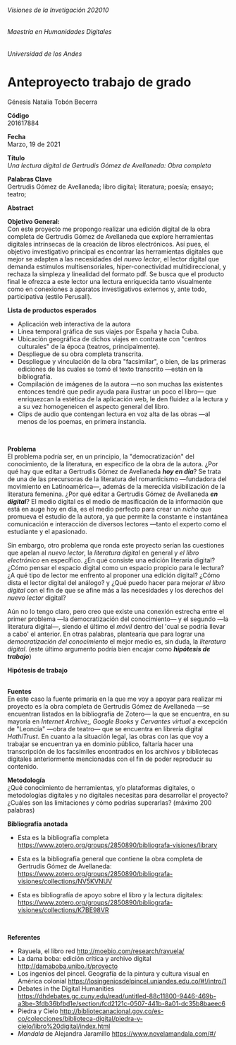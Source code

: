 ###### Visiones de la Invetigación 202010 
###### Maestría en Humanidades Digitales
###### Universidad de los Andes


# Anteproyecto trabajo de grado

Génesis Natalia Tobón Becerra 

**Código** <br /> 
201617884

**Fecha** <br />
Marzo, 19 de 2021

**Título** <br />
_Una lectura digital de Gertrudis Gómez de Avellaneda: Obra completa_


**Palabras Clave** <br />
Gertrudis Gómez de Avellaneda; libro digital; literatura; poesía; ensayo; teatro;

**Abstract**

**Objetivo General:** <br />
Con este proyecto me propongo realizar una edición digital de la obra completa de Gertrudis Gómez de Avellaneda que explore herramientas digitales intrínsecas de la creación de libros electrónicos. Así pues, el objetivo investigativo principal es encontrar las herramientas digitales que mejor se adapten a las necesidades del _nuevo lector_, el lector digital que demanda estímulos multisensoriales, hiper-conectividad multidireccional, y rechaza la simpleza y linealidad del formato pdf. Se busca que el producto final le ofrezca a este lector una lectura enriquecida tanto visualmente como en conexiones a aparatos investigativos externos y, ante todo, participativa (estilo Perusall).

**Lista de productos esperados**
* Aplicación web interactiva de la autora
* Línea temporal gráfica de sus viajes por España y hacia Cuba.
* Ubicación geográfica de dichos viajes en contraste con "centros culturales" de la época (teatros, principalmente).
* Despliegue de su obra completa transcrita.
* Despliegue y vinculación de la obra "facsimilar", o bien, de las primeras ediciones de las cuales se tomó el texto transcrito —están en la bibliografía.
* Compilación de imágenes de la autora —no son muchas las existentes entonces tendré que pedir ayuda para ilustrar un poco el libro— que enriquezcan la estética de la aplicación web, le den fluidez a la lectura y a su vez homogeneicen el aspecto general del libro.
* Clips de audio que contengan lectura en voz alta de las obras —al menos de los poemas, en primera instancia.
<br />

**Problema** <br />
El problema podría ser, en un principio, la "democratización" del conocimiento, de la literatura, en específico de la obra de la autora. ¿Por qué hay que editar a Gertrudis Gómez de Avellaneda ***hoy en día***? Se trata de una de las precursoras de la literatura del romanticismo —fundadora del movimiento en Latinoamérica—, además de la merecida visibilización de la literatura femenina. ¿Por qué editar a Gertrudis Gómez de Avellaneda ***en digital***? El medio digital es el medio de masificación de la información que está en auge hoy en día, es el medio perfecto para crear un _nicho_ que promueva el estudio de la autora, ya que permite la constante e instantánea comunicación e interacción de diversos lectores —tanto el experto como el estudiante y el apasionado.

Sin embargo, otro problema que ronda este proyecto serían las cuestiones que apelan al _nuevo lector_, la _literatura digital_ en general y _el libro electrónico_ en específico. ¿En qué consiste una edición literaria digital? ¿Cómo pensar el espacio digital como un espacio propicio para le lectura? ¿A qué tipo de lector me enfrento al proponer una edición digital? ¿Cómo dista el lector digital del análogo? y ¿Qué puedo hacer para mejorar _el libro digital_ con el fin de que se afine más a las necesidades y los derechos del _nuevo lector_ digital?

Aún no lo tengo claro, pero creo que existe una conexión estrecha entre el primer problema —la democratización del conocimiento— y el segundo —la literatura digital—, siendo el último el _móvil_ dentro del 'cual se podría llevar a cabo' el anterior. En otras palabras, plantearía que para lograr una _democratización del conocimiento_ el mejor medio es, sin duda, la _literatura digital_. (este último argumento podría bien encajar como ***hipótesis de trabajo***)

**Hipótesis de trabajo** <br /><br />

**Fuentes** <br />
En este caso la fuente primaria en la que me voy a apoyar para realizar mi proyecto es la obra completa de Gertrudis Gómez de Avellaneda &mdash;se encuentran listados en la bibliografía de Zotero&mdash; la que se encuentra, en su mayoría en _Internet Archive_;, _Google Books_ y _Cervantes virtual_ a excepción de "Leoncia" &mdash;obra de teatro&mdash; que se encuentra en librería digital _HathiTrust_. En cuanto a la situación legal, las obras con las que voy a trabajar se encuentran ya en dominio público, faltaría hacer una transcripción de los facsímiles encontrados en los archivos y bibliotecas digitales anteriormente mencionadas con el fin de poder reproducir su contenido.<br />

**Metodología** <br />
 ¿Qué conocimiento de herramientas, y/o plataformas digitales, o metodologías digitales y no digitales necesitas para desarrollar el proyecto? ¿Cuáles son las limitaciones y cómo podrías superarlas? (máximo 200 palabras)
 <br />

**Bibliografía anotada**
* Esta es la bibliografía completa https://www.zotero.org/groups/2850890/bibliografa-visiones/library
 
* Esta es la bibliografía general que contiene la obra completa de Gertrudis Gómez de Avellaneda: https://www.zotero.org/groups/2850890/bibliografa-visiones/collections/NV5KVNUV

* Esta es bibliografía de apoyo sobre el libro y la lectura digitales: https://www.zotero.org/groups/2850890/bibliografa-visiones/collections/K7BE98VR
<br />

**Referentes**
* Rayuela, el libro red http://moebio.com/research/rayuela/
* La dama boba: edición crítica y archivo digital http://damaboba.unibo.it/proyecto
* Los ingenios del pincel. Geografía de la pintura y cultura visual en América colonial https://losingeniosdelpincel.uniandes.edu.co/#!/intro/1
* Debates in the Digital Humanities https://dhdebates.gc.cuny.edu/read/untitled-88c11800-9446-469b-a3be-3fdb36bfbd1e/section/fcd2121c-0507-441b-8a01-dc35b8baeec6
* Piedra y Cielo http://bibliotecanacional.gov.co/es-co/colecciones/biblioteca-digital/piedra-y-cielo/libro%20digital/index.html
* _Mandala_ de Alejandra Jaramillo https://www.novelamandala.com/#/
